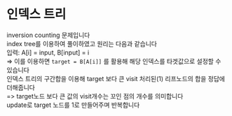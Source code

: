 # 인덱스 트리

inversion counting 문제입니다<br>
index tree를 이용하여 풀이하였고 원리는 다음과 같습니다<br>
입력: A[i] = input, B[input] = i<br>
=> 이를 이용하면 `target = B[A[i]]` 를 활용해 해당 인덱스를 타겟값으로 설정할 수 있습니다<br>
인덱스 트리의 구간합을 이용해 target 보다 큰 visit 처리된(1) 리프노드의 합을 정답에 더해줍니다<br>
=> target노드 보다 큰 값의 visit개수는 꼬인 점의 개수를 의미합니다<br>
update로 target 노드를 1로 만들어주며 반복합니다
